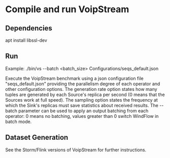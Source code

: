 # Compile and run VoipStream

## Dependencies
apt install libssl-dev

## Run

Example: ./bin/vs --batch <batch_size> Configurations/seqs_default.json

Execute the VoipStream benchmark using a json configuration file "seqs_default.json" providing the parallelism degree of each operator and other configuration options. The generation rate option states how many tuples are generated by each Source's replica per second (0 means that the Sources work at full speed). The sampling option states the frequency at which the Sink's replicas must save statistics about received results. The --batch parameter can be used to apply an output batching from each operator: 0 means no batching, values greater than 0 switch WindFlow in batch mode.

## Dataset Generation
See the Storm/Flink versions of VoipStream for further instructions.
